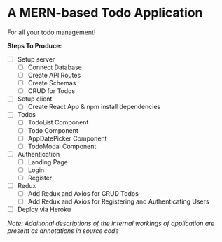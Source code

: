 # A MERN-based Todo Application
For all your todo management!

**Steps To Produce:**
- [ ]  Setup server
    - [ ]  Connect Database
    - [ ]  Create API Routes
    - [ ]  Create Schemas
    - [ ]  CRUD for Todos
- [ ]  Setup client
    - [ ]  Create React App & npm install dependencies
- [ ]  Todos
    - [ ]  TodoList Component
    - [ ]  Todo Component
    - [ ]  AppDatePicker Component
    - [ ]  TodoModal Component
- [ ]  Authentication
    - [ ]  Landing Page
    - [ ]  Login
    - [ ]  Register
- [ ]  Redux
    - [ ]  Add Redux and Axios for CRUD Todos
    - [ ]  Add Redux and Axios for Registering and Authenticating Users
- [ ]  Deploy via Heroku

*Note: Additional descriptions of the internal workings of application are present as annotations in source code*
